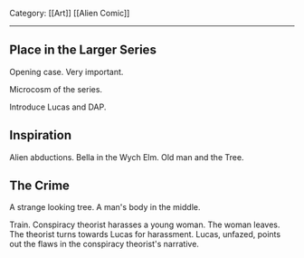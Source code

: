 Category: [[Art]] [[Alien Comic]]
___
## Place in the Larger Series
Opening case. Very important. 

Microcosm of the series. 

Introduce Lucas and DAP. 
## Inspiration
Alien abductions. 
Bella in the Wych Elm. 
Old man and the Tree. 
## The Crime
A strange looking tree. A man's body in the middle. 

Train. Conspiracy theorist harasses a young woman. The woman leaves. The theorist turns towards Lucas for harassment. Lucas, unfazed, points out the flaws in the conspiracy theorist's narrative. 
## 